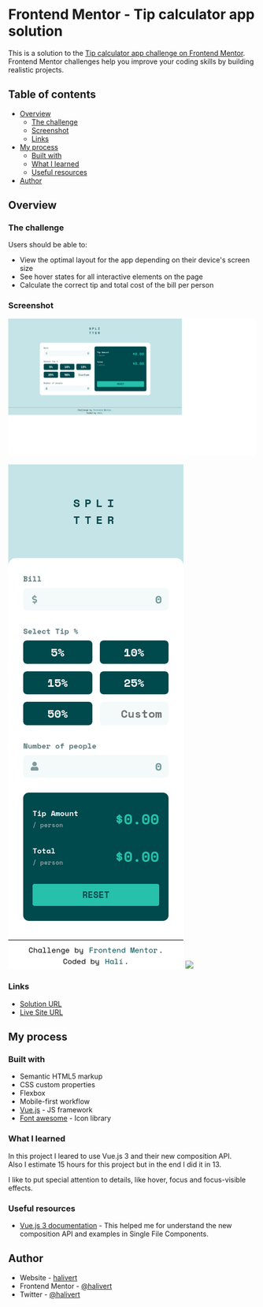 # Frontend Mentor - Tip calculator app solution

This is a solution to the [Tip calculator app challenge on Frontend
Mentor](https://www.frontendmentor.io/challenges/tip-calculator-app-ugJNGbJUX).
Frontend Mentor challenges help you improve your coding skills by building
realistic projects.

## Table of contents

- [Overview](#overview)
  - [The challenge](#the-challenge)
  - [Screenshot](#screenshot)
  - [Links](#links)
- [My process](#my-process)
  - [Built with](#built-with)
  - [What I learned](#what-i-learned)
  - [Useful resources](#useful-resources)
- [Author](#author)

## Overview

### The challenge

Users should be able to:

- View the optimal layout for the app depending on their device's screen size
- See hover states for all interactive elements on the page
- Calculate the correct tip and total cost of the bill per person

### Screenshot

![Screenshot desktop](./images/screenshot-desktop.png "Desktop screenshot")

![Screenshot mobile](./images/screenshot-mobile.png "Mobile screenshot")
![](./screenshot.jpg)

### Links

- [Solution URL](https://www.frontendmentor.io/solutions/vuejs-3-mobile-first-tip-calculator-0BoPL5lG1)
- [Live Site URL](https://halivert.dev/tip-calculator-app)

## My process

### Built with

- Semantic HTML5 markup
- CSS custom properties
- Flexbox
- Mobile-first workflow
- [Vue.js](https://v3.vuejs.org/) - JS framework
- [Font awesome](https://fontawesome.com/) - Icon library

### What I learned

In this project I leared to use Vue.js 3 and their new composition API.<br />
Also I estimate 15 hours for this project but in the end I did it in 13.

I like to put special attention to details, like hover, focus and focus-visible
effects.

### Useful resources

- [Vue.js 3 documentation](https://v3.vuejs.org/guide/) - This helped me for
  understand the new composition API and examples in Single File Components.

## Author

- Website - [halivert](https://halivert.dev)
- Frontend Mentor - [@halivert](https://www.frontendmentor.io/profile/halivert)
- Twitter - [@halivert](https://www.twitter.com/halivert)
